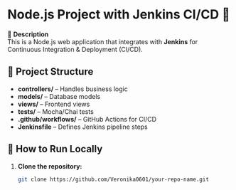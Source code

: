 # Node.js Project with Jenkins CI/CD 🚀  

📌 **Description**  
This is a Node.js web application that integrates with **Jenkins** for Continuous Integration & Deployment (CI/CD).  

## 📂 Project Structure  
- **controllers/** – Handles business logic  
- **models/** – Database models  
- **views/** – Frontend views  
- **tests/** – Mocha/Chai tests  
- **.github/workflows/** – GitHub Actions for CI/CD  
- **Jenkinsfile** – Defines Jenkins pipeline steps  

## 🚀 How to Run Locally  
1. **Clone the repository:**  
   ```bash
   git clone https://github.com/Veronika0601/your-repo-name.git
 
